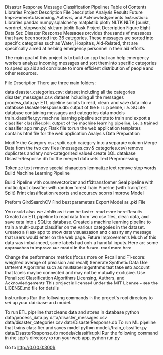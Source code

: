 Disaster Response Message Classification Pipelines
Table of Contents
Libraries
Project Description
File Description
Analysis
Results
Future Improvements
Licensing, Authors, and Acknowledgements
Instructions
Libraries
pandas
numpy
sqlalchemy
matplotlib
plotly
NLTK
NLTK [punkt, wordnet, stopwords]
sklearn
joblib
flask
Project Description
Figure Eight Data Set: Disaster Response Messages provides thousands of messages that have been sorted into 36 categories. These messages are sorted into specific categories such as Water, Hospitals, Aid-Related, that are specifically aimed at helping emergency personnel in their aid efforts.

The main goal of this project is to build an app that can help emergency workers analyze incoming messages and sort them into specific categories to speed up aid and contribute to more efficient distribution of people and other resources.

File Description
There are three main folders:

data
disaster_categories.csv: dataset including all the categories
disaster_messages.csv: dataset including all the messages
process_data.py: ETL pipeline scripts to read, clean, and save data into a database
DisasterResponse.db: output of the ETL pipeline, i.e. SQLite database containing messages and categories data
models
train_classifier.py: machine learning pipeline scripts to train and export a classifier
classifier.pkl: output of the machine learning pipeline, i.e. a trained classifier
app
run.py: Flask file to run the web application
templates contains html file for the web application
Analysis
Data Preparation

Modify the Category csv; split each category into a separate column
Merge Data from the two csv files (messages.csv & categories.csv)
remove duplicates and any non-categorized valued
create SQL database DisasterResponse.db for the merged data sets
Text Preprocessing

Tokenize text
remove special characters
lemmatize text
remove stop words
Build Machine Learning Pipeline

Build Pipeline with countevectorizer and tfidtransformer
Seal pipeline with multioutput classifier with random forest
Train Pipeline (with Train/Test Split)
Print classification reports and accuracy scores
Improve Model

Preform GirdSearchCV
Find best parameters
Export Model as .pkl File

You could also use Joblib as it can be faster. read more here
Results
Created an ETL pipeline to read data from two csv files, clean data, and save data into a SQLite database.
Created a machine learning pipeline to train a multi-output classifier on the various categories in the dataset.
Created a Flask app to show data visualization and classify any message that users would enter on the web page.
Future Improvements
Much of this data was imbalanced, some labels had only a handful inputs. Here are some approaches to improve our model in the future. read more here

Change the performance metrics (focus more on Recall and F1-score: weighted average of precision and recall)
Generate Synthetic Data
Use Different Algorithms such as multilabel algorithms that take into account that labels may be connected and may not be mutually exclusive.
Use Penalized Classification Algorithms
Licensing, Authors, and Acknowledgements
This project is licensed under the MIT License - see the LICENSE.md file for details

Instructions
Run the following commands in the project's root directory to set up your database and model.

To run ETL pipeline that cleans data and stores in database python data/process_data.py data/disaster_messages.csv data/disaster_categories.csv data/DisasterResponse.db
To run ML pipeline that trains classifier and saves model python models/train_classifier.py data/DisasterResponse.db models/classifier.pkl
Run the following command in the app's directory to run your web app. python run.py

Go to http://0.0.0.0:3001/
